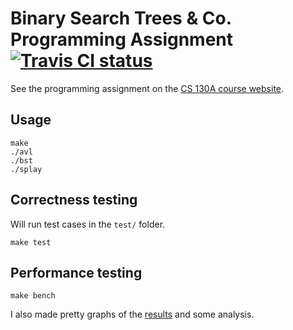 <h1>
  Binary Search Trees & Co. Programming Assignment 
  <a href="http://travis-ci.org/ariofrio/cs130a-fall12-pa2">
    <img alt="Travis CI status" 
      src="https://secure.travis-ci.org/ariofrio/cs130a-fall12-pa2.png">
  </a>
</h1>

See the programming assignment on the [CS 130A course website][pdf].

  [pdf]: http://cs.ucsb.edu/~koc/cs130a/hwex/pa2v2.pdf

## Usage

    make
    ./avl
    ./bst
    ./splay

## Correctness testing

Will run test cases in the `test/` folder.

    make test

## Performance testing

    make bench

I also made pretty graphs of the [results][] and some analysis.

  [results]: http://andresriofrio.com/cs130a-fall12-pa2/

